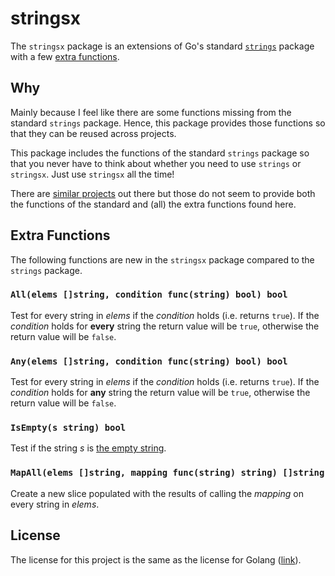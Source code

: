 # stringsx

The `stringsx` package is an extensions of Go's standard [`strings`] package
with a few [extra functions].

## Why

Mainly because I feel like there are some functions missing from the standard
`strings` package. Hence, this package provides those functions so that they can
be reused across projects.

This package includes the functions of the standard `strings` package so that
you never have to think about whether you need to use `strings` or `stringsx`.
Just use `stringsx` all the time!

There are [similar projects] out there but those do not seem to provide both
the functions of the standard and (all) the extra functions found here.

## Extra Functions

The following functions are new in the `stringsx` package compared to the
`strings` package.

### `All(elems []string, condition func(string) bool) bool`

Test for every string in _elems_ if the _condition_ holds (i.e. returns `true`).
If the _condition_ holds for **every** string the return value will be `true`,
otherwise the return value will be `false`.

### `Any(elems []string, condition func(string) bool) bool`

Test for every string in _elems_ if the _condition_ holds (i.e. returns `true`).
If the _condition_ holds for **any** string the return value will be `true`,
otherwise the return value will be `false`.

### `IsEmpty(s string) bool`

Test if the string _s_ is [the empty string].

### `MapAll(elems []string, mapping func(string) string) []string`

Create a new slice populated with the results of calling the _mapping_ on every
string in _elems_.

## License

The license for this project is the same as the license for Golang
([link](https://github.com/golang/go/blob/master/LICENSE)).

[extra functions]: #extra-functions
[similar projects]: https://github.com/search?l=Go&q=stringsx&type=Repositories
[`strings`]: https://golang.org/pkg/strings
[the empty string]: https://en.wikipedia.org/wiki/Empty_string